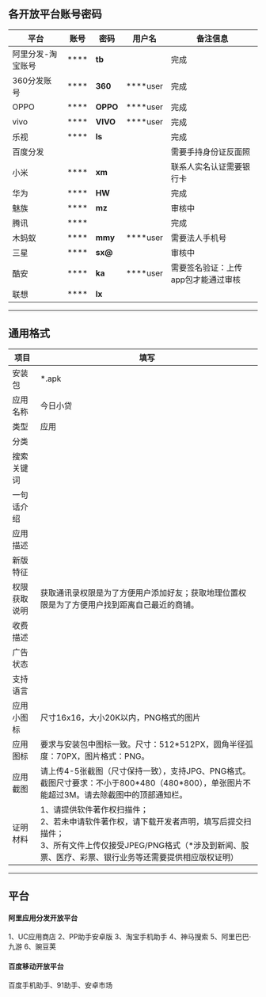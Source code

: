## 各开放平台账号密码

|平台|账号|密码|用户名|备注信息|
|--|---|---|:---:|---|
|阿里分发-淘宝账号|****|****tb****||完成|
|360分发账号|****|****360****|****user|完成|
|OPPO|****|****OPPO****|****user|完成|
|vivo|****|****VIVO****|****user|完成|
|乐视|****|****ls****||完成|
|百度分发||||需要手持身份证反面照|
|小米|****|****xm****||联系人实名认证需要银行卡|
|华为|****|****HW****||完成|
|魅族|****|****mz****||审核中|
|腾讯|****|||完成|
|木蚂蚁|****|****mmy****|****user|需要法人手机号|
|三星|****|****sx@****||审核中|
|酷安|****|****ka****|****user|需要签名验证：上传app包才能通过审核|
|联想|****|****lx****|||
---
## 通用格式

|项目|填写|
|---|---|
|安装包|*.apk|
|应用名称|今日小贷|
|类型|应用|
|分类||
|搜索关键词||
|一句话介绍||
|应用描述||
|新版特征||
|权限获取说明|获取通讯录权限是为了方便用户添加好友；获取地理位置权限是为了方便用户找到距离自己最近的商铺。|
|收费描述||
|广告状态||
|支持语言||
|应用小图标|尺寸16x16，大小20K以内，PNG格式的图片|
|应用图标|要求与安装包中图标一致。尺寸：512*512PX，圆角半径弧度：70PX，图片格式：PNG。|
|应用截图|请上传4-5张截图（尺寸保持一致），支持JPG、PNG格式。截图尺寸要求：不小于800\*480（480*800），单张图片不能超过3M。请去除截图中的顶部通知栏。|
|证明材料|1、请提供软件著作权扫描件；<br>2、若未申请软件著作权，请下载开发者声明，填写后提交扫描件；<br>3、所有文件上传仅接受JPEG/PNG格式（*涉及到新闻、股票、医疗、彩票、银行业务等还需要提供相应版权证明）|
---
## 平台
#### 阿里应用分发开放平台

1、UC应用商店
2、PP助手安卓版
3、淘宝手机助手
4、神马搜索
5、阿里巴巴·九游
6、豌豆荚

#### 百度移动开放平台
百度手机助手、91助手、安卓市场




